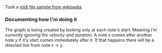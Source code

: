Took a [midi file sample from wikipedia](https://en.wikipedia.org/wiki/File:MIDI_sample.mid?qsrc=3044).

### Documenting how I'm doing it
The graph is being created by looking only at each note's start. Meaning *I'm currently ignoring the velocity and duration*.
A note x comes after another note y if it's start comes immediately after it. If that happens there will be a directed link from note x -> y.